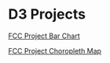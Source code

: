 # D3 Projects
[FCC Project Bar Chart](https://physicalpixel.github.io/D3/FCC_Bar_chart)

[FCC Project Choropleth Map](https://physicalpixel.github.io/D3/index.html)

